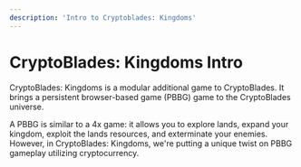 ```yaml
---
description: 'Intro to Cryptoblades: Kingdoms'
---
```


# CryptoBlades: Kingdoms Intro

CryptoBlades: Kingdoms is a modular additional game to CryptoBlades. It brings a persistent browser-based game \(PBBG\) game to the CryptoBlades universe.

A PBBG is similar to a 4x game: it allows you to explore lands, expand your kingdom, exploit the lands resources, and exterminate your enemies. However, in CryptoBlades: Kingdoms, we're putting a unique twist on PBBG gameplay utilizing cryptocurrency.

